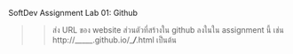 SoftDev Assignment
Lab 01: Github 
>> ส่ง URL ของ website ส่วนตัวที่สร้างใน github ลงในใน assignment นี้
เช่น http://_____.github.io/____/___.html เป็นต้น

